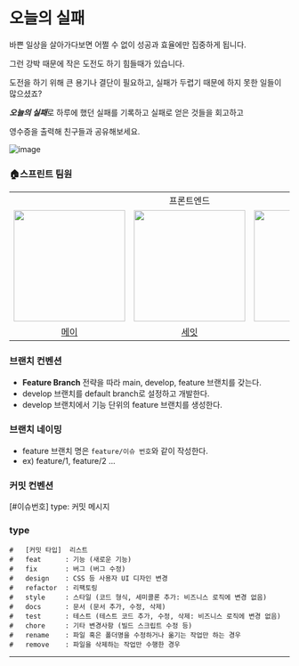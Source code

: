 # 오늘의 실패

바쁜 일상을 살아가다보면 어쩔 수 없이 성공과 효율에만 집중하게 됩니다.</br>

그런 강박 때문에 작은 도전도 하기 힘들때가 있습니다.</br>

도전을 하기 위해 큰 용기나 결단이 필요하고, 실패가 두렵기 때문에 하지 못한 일들이 많으셨죠?</br>

***오늘의 실패***로 하루에 했던 실패를 기록하고 실패로 얻은 것들을 회고하고</br>

영수증을 출력해 친구들과 공유해보세요.

![image](https://user-images.githubusercontent.com/64088250/221423025-f5413792-73a0-4872-8e56-9877acd37991.png)

### 🏠스프린트 팀원

<table>
  <tr>
    <td align="center" colspan="3">프론트엔드</td>
    <td align="center" colspan="1">백엔드</td>
    <td align="center" colspan="1">디자이너</td>
  </tr>
  <tr>
    <td>
      <a href="https://github.com/hayeonii">
        <img src="https://avatars.githubusercontent.com/u/96907832?v=4" width="200px"/>
      </a>
    </td>
    <td>
      <a href="https://github.com/swywssaid">
        <img src="https://user-images.githubusercontent.com/64088250/221424663-955b0164-dbf3-4502-b4df-424fa42c15c2.png" width="200px"/>
      </a>
    </td>
    <td>
      <a href="https://github.com/jee-woo">
        <img src="https://avatars.githubusercontent.com/u/45119238?v=4" width="200px"/>
      </a>
    </td>
    <td>
      <a href="https://github.com/kdomo">
        <img src="https://avatars.githubusercontent.com/u/64088250?v=4" width="200px"/>
      </a>
    </td>
    <td>
      <a href="https://2zooni.tistory.com">
        <img src="https://user-images.githubusercontent.com/64088250/221423571-94ff207f-2520-4173-ba79-637c33675805.png" width="200px"/>
      </a>
    </td>
  </tr>
  <tr>
    <td align="center">
        <a href="https://github.com/hayeonii">메이</a>
    </td>
    <td align="center">
        <a href="https://github.com/swywssaid">세잇</a>
    </td>
    <td align="center">
        <a href="https://github.com/jee-woo">지우</a>
    </td>
    <td align="center">
        <a href="https://github.com/kdomo">도모</a>
    </td>
    <td align="center">
        <a href="https://2zooni.tistory.com">주니</a>
    </td>
  </tr>
</table>

### 브랜치 컨벤션

- **Feature Branch** 전략을 따라 main, develop, feature 브랜치를 갖는다.
- develop 브랜치를 default branch로 설정하고 개발한다.
- develop 브랜치에서 기능 단위의 feature 브랜치를 생성한다.

### 브랜치 네이밍

- feature 브랜치 명은 `feature/이슈 번호`와 같이 작성한다.
- ex) feature/1, feature/2 ...

### 커밋 컨벤션

[#이슈번호] type: 커밋 메시지

### type

```
#   [커밋 타입]  리스트
#   feat      : 기능 (새로운 기능)
#   fix       : 버그 (버그 수정)
#   design    : CSS 등 사용자 UI 디자인 변경
#   refactor  : 리팩토링
#   style     : 스타일 (코드 형식, 세미콜론 추가: 비즈니스 로직에 변경 없음)
#   docs      : 문서 (문서 추가, 수정, 삭제)
#   test      : 테스트 (테스트 코드 추가, 수정, 삭제: 비즈니스 로직에 변경 없음)
#   chore     : 기타 변경사항 (빌드 스크립트 수정 등)
#   rename    : 파일 혹은 폴더명을 수정하거나 옮기는 작업만 하는 경우
#   remove    : 파일을 삭제하는 작업만 수행한 경우
```

***
